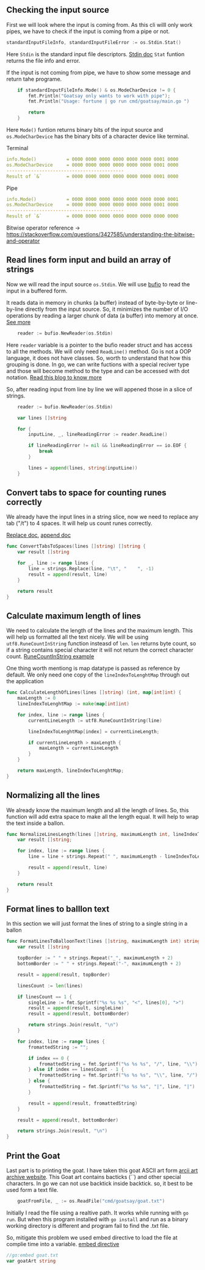 ## Checking the input source

First we will look where the input is coming from. As this cli willl only work pipes, we have to check if the input is coming from a pipe or not.

```go
standardInputFileInfo, standardInputFileError := os.Stdin.Stat()
```

Here `Stdin` is the standard input file descriptors. [Stdin doc](https://pkg.go.dev/os#Stdin)
`Stat` funtion returns the file info and error.

If the input is not coming from pipe, we have to show some message and return tahe programe.

```go
	if standardInputFileInfo.Mode() & os.ModeCharDevice != 0 {
		fmt.Println("Goatsay only wants to work with pipe");
		fmt.Println("Usage: fortune | go run cmd/goatsay/main.go ")

		return
	}
```

Here `Mode()` funtion returns binary bits of the input source and `os.ModeCharDevice` has the binary bits of a character device like terminal.

Terminal

```yaml
info.Mode()           = 0000 0000 0000 0000 0000 0000 0001 0000
os.ModeCharDevice     = 0000 0000 0000 0000 0000 0000 0001 0000
-------------------------------------------
Result of `&`         = 0000 0000 0000 0000 0000 0000 0001 0000
```

Pipe

```yaml
info.Mode()           = 0000 0000 0000 0000 0000 0000 0000 0001
os.ModeCharDevice     = 0000 0000 0000 0000 0000 0000 0001 0000
-------------------------------------------
Result of `&`         = 0000 0000 0000 0000 0000 0000 0000 0000
```

Bitwise operator reference -> https://stackoverflow.com/questions/3427585/understanding-the-bitwise-and-operator

## Read lines form input and build an array of strings

Now we will read the input source `os.Stdin`. We will use [bufio](https://pkg.go.dev/bufio) to read the input in a buffered form.

It reads data in memory in chunks (a buffer) instead of byte-by-byte or line-by-line directly from the input source. So, it minimizes the number of I/O operations by reading a larger chunk of data (a buffer) into memory at once. [See more](https://www.educative.io/answers/how-to-read-and-write-with-golang-bufio)

```go
	reader := bufio.NewReader(os.Stdin)
```

Here `reader` variable is a pointer to the bufio reader struct and has access to all the methods. We will only need `ReadLine()` method.
Go is not a OOP language, it does not have classes. So, worth to understand that how this grouping is done. In go, we can write fuctions with a special reciver type and those will become method to the type and can be accessed with dot notation. [Read this blog to know more](https://golangbot.com/methods/)

So, after reading input from line by line we will appened those in a slice of strings.

```go
	reader := bufio.NewReader(os.Stdin)

	var lines []string

	for {
		inputLine, _, lineReadingError := reader.ReadLine()

		if lineReadingError != nil && lineReadingError == io.EOF {
			break
		}

		lines = append(lines, string(inputLine))
	}
```

## Convert tabs to space for counting runes correctly

We already have the input lines in a string slice, now we need to replace any tab ("/t") to 4 spaces. It will help us count runes correctly.

[Replace doc](https://pkg.go.dev/strings#Replace), [append doc](https://pkg.go.dev/builtin#append)

```go
func ConvertTabsToSpaces(lines []string) []string {
	var result []string

	for _, line := range lines {
		line = strings.Replace(line, "\t", "    ", -1)
		result = append(result, line)
	}

	return result
}
```

## Calculate maximum length of lines

We need to calculate the length of the lines and the maximum length. This will help us formatted all the text nicely.
We will be using `utf8.RuneCountInString` function insteasd of `len`. `len` returns byte count, so if a string contains special character it will not return the correct character count.
[RuneCountInString example](https://pkg.go.dev/unicode/utf8#RuneCountInString)

One thing worth mentiong is map datatype is passed as reference by default. We only need one copy of the `lineIndexToLenghtMap` through out the application

```go
func CalculateLengthOfLines(lines []string) (int, map[int]int) {
	maxLength := 0
	lineIndexToLenghtMap := make(map[int]int)

	for index, line := range lines {
		currentLineLength := utf8.RuneCountInString(line)

		lineIndexToLenghtMap[index] = currentLineLength;

		if currentLineLength > maxLength {
			maxLength = currentLineLength
		}
	}

	return maxLength, lineIndexToLenghtMap;
}
```

## Normalizing all the lines

We already know the maximum length and all the length of lines. So, this function will add extra space to make all the length equal. It will help to wrap the text inside a ballon.

```go
func NormalizeLinesLength(lines []string, maximumLength int, lineIndexToLenghtMap map[int]int ) []string {
	var result []string;

	for index, line := range lines {
		line = line + strings.Repeat(" ", maximumLength - lineIndexToLenghtMap[index])

		result = append(result, line)
	}

	return result
}
```

## Format lines to balllon text

In this section we will just format the lines of string to a single string in a ballon

```go
func FormatLinesToBalloonText(lines []string, maximumLength int) string {
	var result []string

	topBorder := " " + strings.Repeat("_", maximumLength + 2)
	bottomBorder := " " + strings.Repeat("-", maximumLength + 2)

	result = append(result, topBorder)

	linesCount := len(lines)

	if linesCount == 1 {
		singleLine := fmt.Sprintf("%s %s %s", "<", lines[0], ">")
		result = append(result, singleLine)
		result = append(result, bottomBorder)

		return strings.Join(result, "\n")
	}

	for index, line := range lines {
		fromattedString := "";

		if index == 0 {
			fromattedString = fmt.Sprintf("%s %s %s", "/", line, "\\")
		} else if index == linesCount - 1 {
			fromattedString = fmt.Sprintf("%s %s %s", "\\", line, "/")
		} else {
			fromattedString = fmt.Sprintf("%s %s %s", "|", line, "|")
		}

		result = append(result, fromattedString)
	}

	result = append(result, bottomBorder)

	return strings.Join(result, "\n")
}
```

## Print the Goat

Last part is to printing the goat. I have taken this goat ASCII art form [arcii art archive website](https://www.asciiart.eu/animals/other-land). This Goat art contains bacticks (``) and other special characters. In go we can not use backtick inside backtick. so, it best to be used form a text file.

```go
	goatFromFile, _ := os.ReadFile("cmd/goatsay/goat.txt")
```

Initially I read the file using a realtive path. It works while running with `go run`. But when this program installed with `go install` and run as a binary
working directory is different and program fail to find the .txt file.

So, mitigate this problem we used embed directive to load the file at complie time into a variable. [embed directive](https://pkg.go.dev/embed#hdr-Directives)

```go
//go:embed goat.txt
var goatArt string
```
